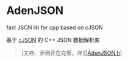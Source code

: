 # AdenJSON

fast JSON lib for cpp based on cJSON

基于 [cJSON](https://github.com/DaveGamble/cJSON) 的 C++ JSON 数据解析库

> [文档、示例正在完善，详见[AdenJSON.h](https://github.com/VoidmatrixHeathcliff/AdenJSON/blob/main/AdenJSON.h)]
